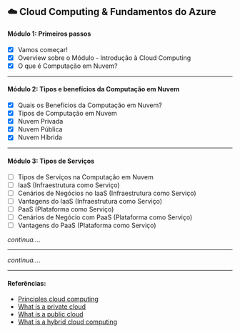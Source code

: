 ## ☁️ Cloud Computing & Fundamentos do Azure

#### Módulo 1: Primeiros passos

- [x] Vamos começar!
- [x] Overview sobre o Módulo - Introdução à Cloud Computing
- [x] O que é Computação em Nuvem?

---

#### Módulo 2: Tipos e benefícios da Computação em Nuvem

- [x] Quais os Benefícios da Computação em Nuvem?
- [x] Tipos de Computação em Nuvem
- [x] Nuvem Privada
- [x] Nuvem Pública
- [x] Nuvem Híbrida

---

#### Módulo 3: Tipos de Serviços

- [ ] Tipos de Serviços na Computação em Nuvem
- [ ] IaaS (Infraestrutura como Serviço)
- [ ] Cenários de Negócios no IaaS (Infraestrutura como Serviço)
- [ ] Vantagens do IaaS (Infraestrutura como Serviço)              
- [ ] PaaS (Plataforma como Serviço)
- [ ] Cenários de Negócio com PaaS (Plataforma como Serviço)
- [ ] Vantagens do PaaS (Plataforma como Serviço)  

_continua...._

---

_continua...._

--- 

#### Referências:

- [Principles cloud computing](https://docs.microsoft.com/learn/modules/principles-cloud-computing)
- [What is a private cloud](https://azure.microsoft.com/pt-br/overview/what-is-a-private-cloud)
- [What is a public cloud](https://azure.microsoft.com/pt-br/overview/what-is-a-public-cloud)
- [What is a hybrid cloud computing](https://azure.microsoft.com/pt-br/overview/what-is-hybrid-cloud-computing)
